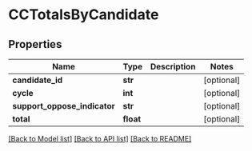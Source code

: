# CCTotalsByCandidate

## Properties
Name | Type | Description | Notes
------------ | ------------- | ------------- | -------------
**candidate_id** | **str** |  | [optional] 
**cycle** | **int** |  | [optional] 
**support_oppose_indicator** | **str** |  | [optional] 
**total** | **float** |  | [optional] 

[[Back to Model list]](../README.md#documentation-for-models) [[Back to API list]](../README.md#documentation-for-api-endpoints) [[Back to README]](../README.md)


